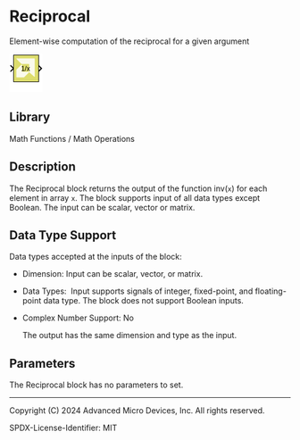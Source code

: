 # Reciprocal

Element-wise computation of the reciprocal for a given argument

![](./Images/block.png)

## Library

Math Functions / Math Operations

## Description

The Reciprocal block returns the output of the function inv(`x`) for
each element in array `x`. The block supports input of all data types
except Boolean. The input can be scalar, vector or matrix.

## Data Type Support

Data types accepted at the inputs of the block:

- Dimension: Input can be scalar, vector, or matrix.

- Data Types:  Input supports signals of integer, fixed-point, and
  floating-point data type. The block does not support Boolean inputs.

- Complex Number Support: No

  The output has the same dimension and type as the input.

## Parameters

The Reciprocal block has no parameters to set.

--------------
Copyright (C) 2024 Advanced Micro Devices, Inc.
All rights reserved.

SPDX-License-Identifier: MIT
